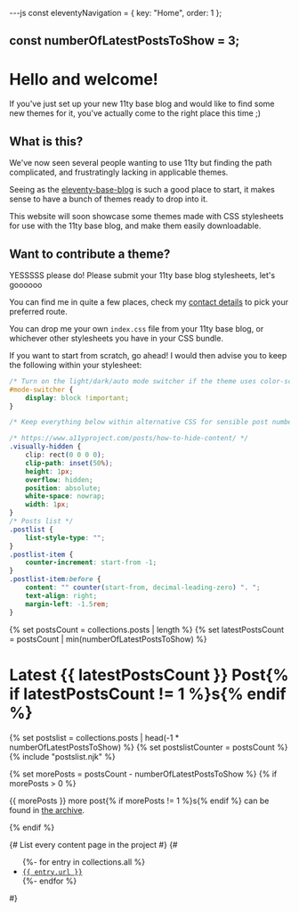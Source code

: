 ---js
const eleventyNavigation = {
	key: "Home",
	order: 1
};

const numberOfLatestPostsToShow = 3;
---

# Hello and welcome!

If you've just set up your new 11ty base blog and would like to find some new themes for it, you've actually come to the right place this time ;)

## What is this?

We've now seen several people wanting to use 11ty but finding the path complicated, and frustratingly lacking in applicable themes.

Seeing as the [eleventy-base-blog](https://github.com/11ty/eleventy-base-blog) is such a good place to start, it makes sense to have a bunch of themes ready to drop into it.

This website will soon showcase some themes made with CSS stylesheets for use with the 11ty base blog, and make them easily downloadable.

## Want to contribute a theme?

YESSSSS please do! Please submit your 11ty base blog stylesheets, let's goooooo

You can find me in quite a few places, check my [contact details](https://sarajoy.dev/#find) to pick your preferred route.

You can drop me your own `index.css` file from your 11ty base blog, or whichever other stylesheets you have in your CSS bundle.

If you want to start from scratch, go ahead! I would then advise you to keep the following within your stylesheet:

```css
/* Turn on the light/dark/auto mode switcher if the theme uses color-scheme */
#mode-switcher {
	display: block !important;
}

/* Keep everything below within alternative CSS for sensible post numbering in postlist, and visually-hidden elements */

/* https://www.a11yproject.com/posts/how-to-hide-content/ */
.visually-hidden {
	clip: rect(0 0 0 0);
	clip-path: inset(50%);
	height: 1px;
	overflow: hidden;
	position: absolute;
	white-space: nowrap;
	width: 1px;
}
/* Posts list */
.postlist {
	list-style-type: "";
}
.postlist-item {
	counter-increment: start-from -1;
}
.postlist-item:before {
	content: "" counter(start-from, decimal-leading-zero) ". ";
	text-align: right;
	margin-left: -1.5rem;
}
```

{% set postsCount = collections.posts | length %}
{% set latestPostsCount = postsCount | min(numberOfLatestPostsToShow) %}
<h1>Latest {{ latestPostsCount }} Post{% if latestPostsCount != 1 %}s{% endif %}</h1>

{% set postslist = collections.posts | head(-1 * numberOfLatestPostsToShow) %}
{% set postslistCounter = postsCount %}
{% include "postslist.njk" %}

{% set morePosts = postsCount - numberOfLatestPostsToShow %}
{% if morePosts > 0 %}
<p>{{ morePosts }} more post{% if morePosts != 1 %}s{% endif %} can be found in <a href="blog.njk">the archive</a>.</p>
{% endif %}

{# List every content page in the project #}
{#
<ul>
	{%- for entry in collections.all %}
	<li><a href="{{ entry.url }}"><code>{{ entry.url }}</code></a></li>
	{%- endfor %}
</ul>
#}
